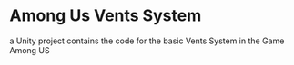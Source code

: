 # Among Us Vents System
 a Unity project contains the code for the basic Vents System in the Game Among US
